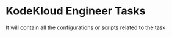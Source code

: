 
# KodeKloud Engineer Tasks

It will contain all the configurations or scripts related to the task

